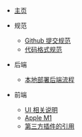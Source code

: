 <!-- docs/_sidebar.md -->

- [主页](/)

- 规范
  - [Github 提交规范](github.md)
  - [代码格式规范](codeFormat.md)
- 后端
  - [本地部署后端流程](README.md)
- 前端
  - [UI 相关说明](UI.md)
  - [Apple M1](M1.md)
  - [第三方插件的引用](dependencies.md)

